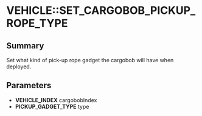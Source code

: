 # VEHICLE::SET_CARGOBOB_PICKUP_ROPE_TYPE

## Summary
Set what kind of pick-up rope gadget the cargobob will have when deployed.

## Parameters
* **VEHICLE_INDEX** cargobobIndex
* **PICKUP_GADGET_TYPE** type
